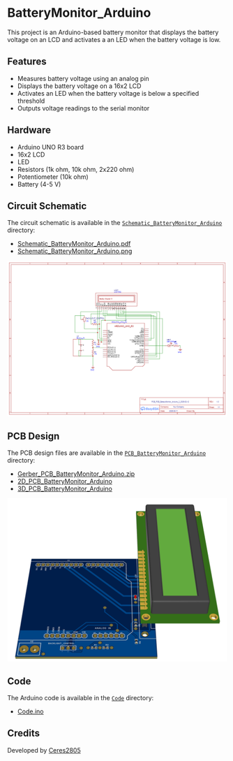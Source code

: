 # BatteryMonitor_Arduino

This project is an Arduino-based battery monitor that displays the battery voltage on an LCD and activates a an LED when the battery voltage is low.

## Features

- Measures battery voltage using an analog pin
- Displays the battery voltage on a 16x2 LCD
- Activates an LED when the battery voltage is below a specified threshold
- Outputs voltage readings to the serial monitor

## Hardware

- Arduino UNO R3 board
- 16x2 LCD
- LED
- Resistors (1k ohm, 10k ohm, 2x220 ohm)
- Potentiometer (10k ohm)
- Battery (4-5 V)

## Circuit Schematic

The circuit schematic is available in the [`Schematic_BatteryMonitor_Arduino`](Schematic_BatteryMonitor_Arduino) directory:

- [Schematic_BatteryMonitor_Arduino.pdf](Schematic_BatteryMonitor_Arduino/Schematic_BatteryMonitor_Arduino.pdf)
- [Schematic_BatteryMonitor_Arduino.png](Schematic_BatteryMonitor_Arduino/Schematic_BatteryMonitor_Arduino.png)

![Schematic](Schematic_BatteryMonitor_Arduino/Schematic_BatteryMonitor_Arduino.png)

## PCB Design

The PCB design files are available in the [`PCB_BatteryMonitor_Arduino`](PCB_BatteryMonitor_Arduino) directory:

- [Gerber_PCB_BatteryMonitor_Arduino.zip](PCB_BatteryMonitor_Arduino/Gerber_PCB_BatteryMonitor_Arduino.zip)
- [2D_PCB_BatteryMonitor_Arduino](PCB_BatteryMonitor_Arduino/2D_PCB_BatteryMonitor_Arduino)
- [3D_PCB_BatteryMonitor_Arduino](PCB_BatteryMonitor_Arduino/3D_PCB_BatteryMonitor_Arduino)

![3D Model](PCB_BatteryMonitor_Arduino/3D_PCB_BatteryMonitor_Arduino/3D_PCB_BatteryMonitor_Arduino.png)

## Code

The Arduino code is available in the [`Code`](Code) directory:

- [Code.ino](Code/Code.ino)

## Credits

Developed by [Ceres2805](https://github.com/Ceres2805)
